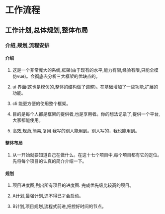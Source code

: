 # 工作流程

## 工作计划,总体规划,整体布局

### 介绍,规划,流程安排

#### 介绍

1. 这是一个非常庞大的系统,框架(由于现有的水平,能力有限,经验有限,只能全模仿vue)。会彻底去分析三大框架的优缺点的。

2. ui 界面(这也是模仿的,整体的结构做了调整)。在基础增加了一些功能,扩展的功能。

3. cli 能更方便的使用整个框架。

4. 目的是每个人都是框架的提供者,也是享用者。你的想法记录了,提供一个平台,大家都能使用。

5. 高效,规范,简易,复用.我写的别人能用到。别人写的，我也能用到。

#### 整体布局

1. 从一开始就要知道自己在做什么。在这十七个项目中,每个项目都有它的定位。先将每个项目的认真的简介介绍一下。

#### 规划

1. 项目进度图,列出所有项目的进度图. 完成优先级比较高的项目。

2. A计划,最强计划,迫不得已才会启动。

3. B计划,项目规划,流程式前进,把控好时间的节点。